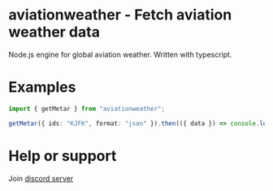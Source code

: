 # aviationweather - Fetch aviation weather data

Node.js engine for global aviation weather. Written with typescript.

# Examples

```ts
import { getMetar } from "aviationweather";

getMetar({ ids: "KJFK", format: "json" }).then(({ data }) => console.log(data));
```

# Help or support

Join [discord server](https://discord.gg/xkP9paz5X3)
